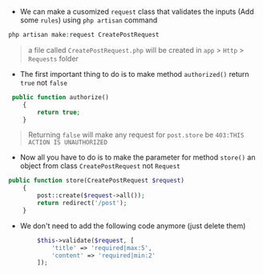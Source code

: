 - We can make a cusomized `request` class that validates the inputs
  (Add some `rules`) using `php artisan` command

````php
php artisan make:request CreatePostRequest
````

> a file called `CreatePostRequest.php` will be created in `app` > `Http` > `Requests` folder

- The first important thing to do is to make method `authorized()` return `true` not `false`

````php
 public function authorize()
    {
        return true;
    }
````

> Returning `false` will make any request for `post.store` be `403:THIS ACTION IS UNAUTHORIZED`

- Now all you have to do is to make the parameter for method `store()` an object
  from class `CreatePostRequest` not `Request`

````php
public function store(CreatePostRequest $request)
    {
        post::create($request->all());
        return redirect('/post');
    }
````

- We don't need to add the following code anymore (just delete them)

````php
        $this->validate($request, [
            'title' => 'required|max:5',
            'content' => 'required|min:2'
        ]);
````